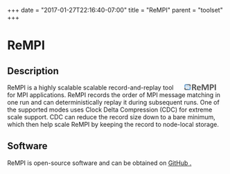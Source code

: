 +++
date = "2017-01-27T22:16:40-07:00"
title = "ReMPI"
parent = "toolset"
+++

<h1>ReMPI</h1>

## Description

<img src="../img/rempi_logo.svg" width="15%" alt="ReMPI Logo" title="ReMPI" align="right" style="margin-left: 20px; margin-right: 20px;"/>

ReMPI is a highly scalable scalable record-and-replay tool for MPI applications.
ReMPI records the order of MPI message matching in one run and can deterministically
replay it during subsequent runs. One of the supported modes uses Clock Delta
Compression (CDC) for extreme scale support. CDC can reduce the record size down
to a bare minimum, which then help scale ReMPI by keeping the record to node-local
storage.

## Software

ReMPI is open-source software and can be obtained on <a class="smooth-link" title="GitHub" href="https://github.com/PRUNERS/ReMPI"><u>GitHub</u> <i class="fa fa-github"></i>.



